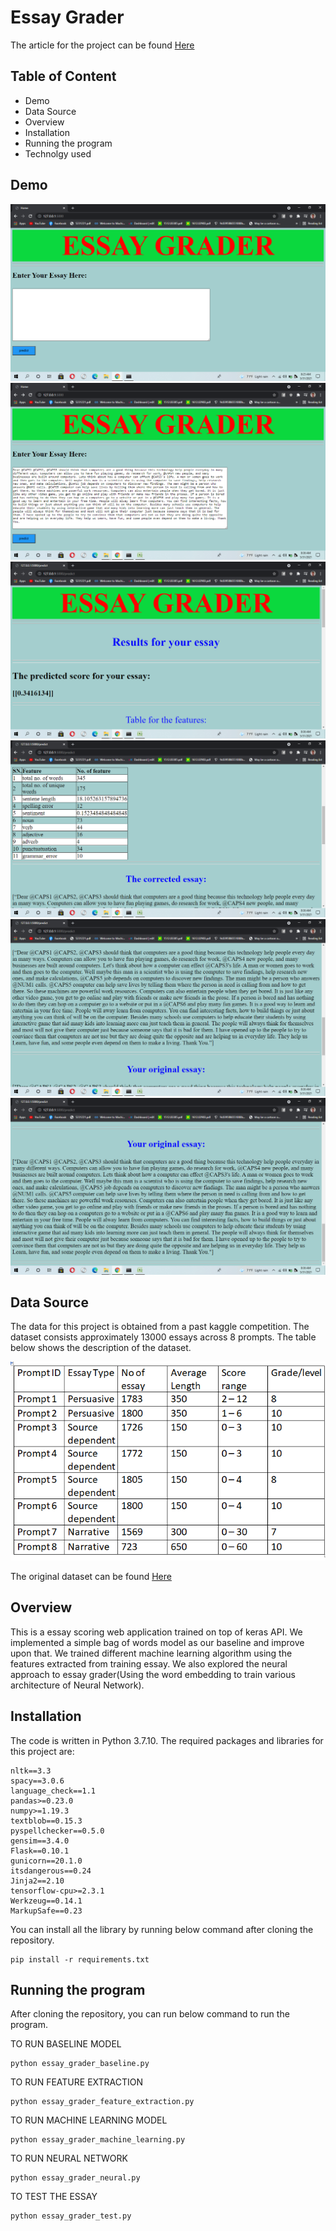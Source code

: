 # Essay Grader
The article for the project can be found [Here]()

## Table of Content
* Demo
* Data Source
* Overview
* Installation
* Running the program
* Technolgy used

## Demo
![image](https://github.com/rabintiwari45/Essay_Grader/blob/main/images/demo.png)
![image1](https://github.com/rabintiwari45/Essay_Grader/blob/main/images/demo1.png)
![image2](https://github.com/rabintiwari45/Essay_Grader/blob/main/images/demo2.png)
![image3](https://github.com/rabintiwari45/Essay_Grader/blob/main/images/demo3.png)
![image4](https://github.com/rabintiwari45/Essay_Grader/blob/main/images/demo4.png)
![image7](https://github.com/rabintiwari45/Essay_Grader/blob/main/images/demo7.png)

## Data Source
The data for this project is obtained from a past kaggle competition. The dataset consists approximately 13000 essays across 8 prompts.
The table below shows the description of the dataset.

![description](https://github.com/rabintiwari45/Essay_Grader/blob/main/images/essay_summary.png)

The original dataset can be found [Here](https://www.kaggle.com/c/asap-aes)

## Overview
This is a essay scoring web application trained on top of keras API. We implemented a simple bag of words model as our baseline and improve upon that.
We trained different machine learning algorithm using the features extracted from training essay. We also explored the neural approach to essay grader(Using the word embedding to train various architecture of Neural Network).

## Installation
The code is written in Python 3.7.10. The required packages and libraries for this project are:
```
nltk==3.3
spacy==3.0.6
language_check==1.1
pandas>=0.23.0
numpy>=1.19.3
textblob==0.15.3
pyspellchecker==0.5.0
gensim==3.4.0
Flask==0.10.1
gunicorn==20.1.0
itsdangerous==0.24
Jinja2==2.10
tensorflow-cpu>=2.3.1
Werkzeug==0.14.1
MarkupSafe==0.23
```
You can install all the library by running below command after cloning the repository.
```
pip install -r requirements.txt
```

## Running the program

After cloning the repository, you can run below command to run the program.

TO RUN BASELINE MODEL
```
python essay_grader_baseline.py
```
TO RUN FEATURE EXTRACTION
```
python essay_grader_feature_extraction.py
```
TO RUN MACHINE LEARNING MODEL
```
python essay_grader_machine_learning.py
```
TO RUN NEURAL NETWORK
```
python essay_grader_neural.py
```
TO TEST THE ESSAY
```
python essay_grader_test.py
```






